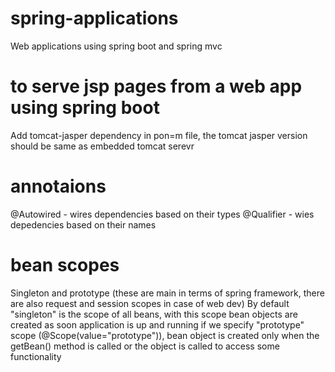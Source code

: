 # spring-applications
Web applications using spring boot and spring mvc

# to serve jsp pages from a web app using spring boot
Add tomcat-jasper dependency in pon=m file, the tomcat jasper version should be same as embedded tomcat serevr

# annotaions
@Autowired - wires dependencies based on their types
@Qualifier - wies depedencies based on their names

# bean scopes
Singleton and prototype (these are main in terms of spring framework, there are also request and session scopes in case of web dev)
By default "singleton" is the scope of all beans, with this scope bean objects are created as soon application is up and running
if we specify "prototype" scope  (@Scope(value="prototype")), bean object is created only when the getBean() method is called 
or the object is called to access some functionality
